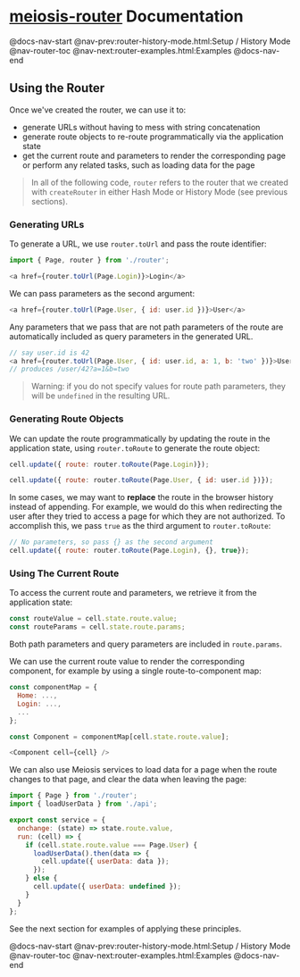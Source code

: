 # [meiosis-router](https://meiosis.js.org/router) Documentation

@docs-nav-start
@nav-prev:router-history-mode.html:Setup / History Mode
@nav-router-toc
@nav-next:router-examples.html:Examples
@docs-nav-end

## Using the Router

Once we've created the router, we can use it to:

- generate URLs without having to mess with string concatenation
- generate route objects to re-route programmatically via the application state
- get the current route and parameters to render the corresponding page or perform any related
  tasks, such as loading data for the page

> In all of the following code, `router` refers to the router that we created with `createRouter` in
> either Hash Mode or History Mode (see previous sections).

### Generating URLs

To generate a URL, we use `router.toUrl` and pass the route identifier:

```js
import { Page, router } from './router';

<a href={router.toUrl(Page.Login)}>Login</a>
```

We can pass parameters as the second argument:

```js
<a href={router.toUrl(Page.User, { id: user.id })}>User</a>
```

Any parameters that we pass that are not path parameters of the route are automatically included as
query parameters in the generated URL.

```js
// say user.id is 42
<a href={router.toUrl(Page.User, { id: user.id, a: 1, b: 'two' })}>User</a>
// produces /user/42?a=1&b=two
```

> Warning: if you do not specify values for route path parameters, they will be `undefined` in the
> resulting URL.

### Generating Route Objects

We can update the route programmatically by updating the route in the application state, using
`router.toRoute` to generate the route object:

```js
cell.update({ route: router.toRoute(Page.Login)});

cell.update({ route: router.toRoute(Page.User, { id: user.id })});
```

In some cases, we may want to **replace** the route in the browser history instead of appending. For
example, we would do this when redirecting the user after they tried to access a page for which they
are not authorized. To accomplish this, we pass `true` as the third argument to `router.toRoute`:

```js
// No parameters, so pass {} as the second argument
cell.update({ route: router.toRoute(Page.Login), {}, true});
```

### Using The Current Route

To access the current route and parameters, we retrieve it from the application state:

```js
const routeValue = cell.state.route.value;
const routeParams = cell.state.route.params;
```

Both path parameters and query parameters are included in `route.params`.

We can use the current route value to render the corresponding component, for example by using a
single route-to-component map:

```js
const componentMap = {
  Home: ...,
  Login: ...,
  ...
};

const Component = componentMap[cell.state.route.value];

<Component cell={cell} />
```

We can also use Meiosis services to load data for a page when the route changes to that page, and
clear the data when leaving the page:

```js
import { Page } from './router';
import { loadUserData } from './api';

export const service = {
  onchange: (state) => state.route.value,
  run: (cell) => {
    if (cell.state.route.value === Page.User) {
      loadUserData().then(data => {
        cell.update({ userData: data });
      });
    } else {
      cell.update({ userData: undefined });
    }
  }
};
```

See the next section for examples of applying these principles.

@docs-nav-start
@nav-prev:router-history-mode.html:Setup / History Mode
@nav-router-toc
@nav-next:router-examples.html:Examples
@docs-nav-end
